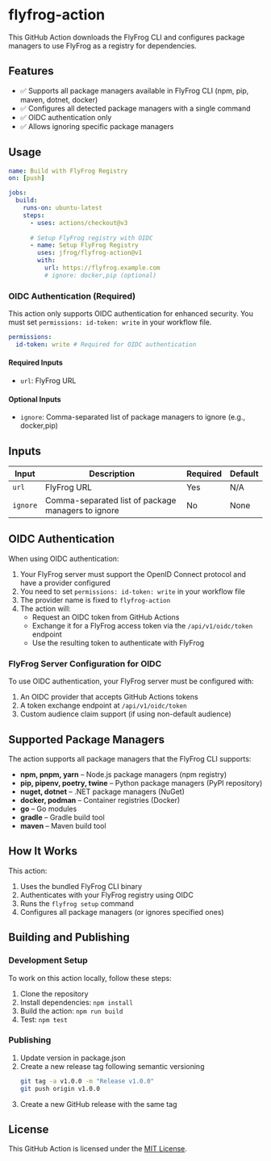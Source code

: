# flyfrog-action

This GitHub Action downloads the FlyFrog CLI and configures package managers to use FlyFrog as a registry for dependencies.

## Features

- ✅ Supports all package managers available in FlyFrog CLI (npm, pip, maven, dotnet, docker)
- ✅ Configures all detected package managers with a single command
- ✅ OIDC authentication only
- ✅ Allows ignoring specific package managers

## Usage

```yaml
name: Build with FlyFrog Registry
on: [push]

jobs:
  build:
    runs-on: ubuntu-latest
    steps:
      - uses: actions/checkout@v3
      
      # Setup FlyFrog registry with OIDC
      - name: Setup FlyFrog Registry
        uses: jfrog/flyfrog-action@v1
        with:
          url: https://flyfrog.example.com
          # ignore: docker,pip (optional)
```

### OIDC Authentication (Required)

This action only supports OIDC authentication for enhanced security. You must set `permissions: id-token: write` in your workflow file.

```yaml
permissions:
  id-token: write # Required for OIDC authentication
```

#### Required Inputs
- `url`: FlyFrog URL

#### Optional Inputs
- `ignore`: Comma-separated list of package managers to ignore (e.g., docker,pip)

## Inputs

| Input | Description | Required | Default |
| --- | --- | --- | --- |
| `url` | FlyFrog URL | Yes | N/A |
| `ignore` | Comma-separated list of package managers to ignore | No | None |

## OIDC Authentication

When using OIDC authentication:

1. Your FlyFrog server must support the OpenID Connect protocol and have a provider configured
2. You need to set `permissions: id-token: write` in your workflow file
3. The provider name is fixed to `flyfrog-action`
4. The action will:
   - Request an OIDC token from GitHub Actions
   - Exchange it for a FlyFrog access token via the `/api/v1/oidc/token` endpoint
   - Use the resulting token to authenticate with FlyFrog

### FlyFrog Server Configuration for OIDC

To use OIDC authentication, your FlyFrog server must be configured with:

1. An OIDC provider that accepts GitHub Actions tokens
2. A token exchange endpoint at `/api/v1/oidc/token`
3. Custom audience claim support (if using non-default audience)

## Supported Package Managers

The action supports all package managers that the FlyFrog CLI supports:

- **npm, pnpm, yarn** – Node.js package managers (npm registry)
- **pip, pipenv, poetry, twine** – Python package managers (PyPI repository)
- **nuget, dotnet** – .NET package managers (NuGet)
- **docker, podman** – Container registries (Docker)
- **go** – Go modules
- **gradle** – Gradle build tool
- **maven** – Maven build tool

## How It Works

This action:
1. Uses the bundled FlyFrog CLI binary
2. Authenticates with your FlyFrog registry using OIDC
3. Runs the `flyfrog setup` command
4. Configures all package managers (or ignores specified ones)

## Building and Publishing

### Development Setup

To work on this action locally, follow these steps:

1. Clone the repository
2. Install dependencies: `npm install`
3. Build the action: `npm run build` 
4. Test: `npm test`

### Publishing

1. Update version in package.json
2. Create a new release tag following semantic versioning
   ```bash
   git tag -a v1.0.0 -m "Release v1.0.0"
   git push origin v1.0.0
   ```
3. Create a new GitHub release with the same tag

## License

This GitHub Action is licensed under the [MIT License](LICENSE).